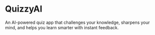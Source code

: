 # QuizzyAI
An AI-powered quiz app that challenges your knowledge, sharpens your mind, and helps you learn smarter with instant feedback.
